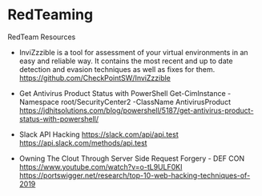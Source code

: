 # RedTeaming
RedTeam Resources

- InviZzzible is a tool for assessment of your virtual environments in an easy and reliable way. It contains the most recent and up to date detection and evasion techniques as well as fixes for them.
https://github.com/CheckPointSW/InviZzzible

- Get Antivirus Product Status with PowerShell
Get-CimInstance -Namespace root/SecurityCenter2 -ClassName AntivirusProduct
https://jdhitsolutions.com/blog/powershell/5187/get-antivirus-product-status-with-powershell/

- Slack API Hacking
https://slack.com/api/api.test
https://api.slack.com/methods/api.test

- Owning The Clout Through Server Side Request Forgery - DEF CON 
https://www.youtube.com/watch?v=o-tL9ULF0KI
https://portswigger.net/research/top-10-web-hacking-techniques-of-2019
